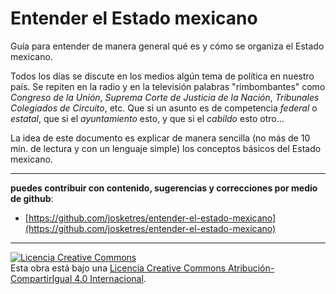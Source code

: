 # Entender el Estado mexicano 

Guía para entender de manera general qué es y cómo se organiza el Estado mexicano.

Todos los días se discute en los medios algún tema de política en nuestro país. Se repiten en la radio y en la televisión palabras "rimbombantes" como *Congreso de la Unión*, *Suprema Corte de Justicia de la Nación*, *Tribunales Colegiados de Circuito*, etc. Que si un asunto es de competencia *federal* o *estatal*, que si el *ayuntamiento* esto, y que si el *cabildo* esto otro...

La idea de este documento es explicar de manera sencilla (no más de 10 min. de lectura y con un lenguaje simple) los conceptos básicos del Estado mexicano. 

***

**puedes contribuir con contenido, sugerencias y correcciones por medio de github**: 

* [https://github.com/josketres/entender-el-estado-mexicano](https://github.com/josketres/entender-el-estado-mexicano)

***

<a rel="license" href="http://creativecommons.org/licenses/by-sa/4.0/"><img alt="Licencia Creative Commons" style="border-width:0" src="https://i.creativecommons.org/l/by-sa/4.0/88x31.png" /></a><br />Esta obra está bajo una <a rel="license" href="http://creativecommons.org/licenses/by-sa/4.0/">Licencia Creative Commons Atribución-CompartirIgual 4.0 Internacional</a>.
